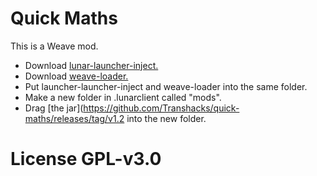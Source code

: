 # Quick Maths
This is a Weave mod. 
- Download [lunar-launcher-inject.](https://github.com/Nilsen84/lunar-launcher-inject/releases/tag/v1.1.3)
- Download [weave-loader.](https://github.com/Weave-MC/Weave-Loader)
- Put launcher-launcher-inject and weave-loader into the same folder.
- Make a new folder in .lunarclient called "mods".
- Drag [the jar](https://github.com/Transhacks/quick-maths/releases/tag/v1.2 into the new folder.

# License GPL-v3.0
